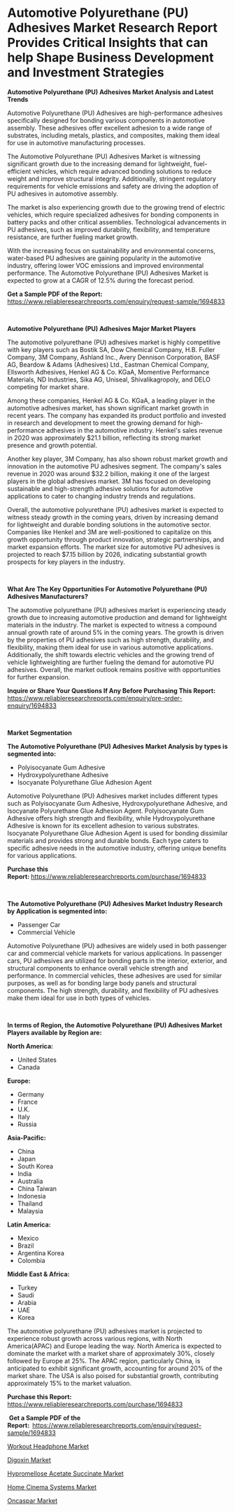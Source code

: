 <p><h1>Automotive Polyurethane (PU) Adhesives Market Research Report Provides Critical Insights that can help Shape Business Development and Investment Strategies</h1></p><p><strong>Automotive Polyurethane (PU) Adhesives Market Analysis and Latest Trends</strong></p>
<p><p>Automotive Polyurethane (PU) Adhesives are high-performance adhesives specifically designed for bonding various components in automotive assembly. These adhesives offer excellent adhesion to a wide range of substrates, including metals, plastics, and composites, making them ideal for use in automotive manufacturing processes.</p><p>The Automotive Polyurethane (PU) Adhesives Market is witnessing significant growth due to the increasing demand for lightweight, fuel-efficient vehicles, which require advanced bonding solutions to reduce weight and improve structural integrity. Additionally, stringent regulatory requirements for vehicle emissions and safety are driving the adoption of PU adhesives in automotive assembly.</p><p>The market is also experiencing growth due to the growing trend of electric vehicles, which require specialized adhesives for bonding components in battery packs and other critical assemblies. Technological advancements in PU adhesives, such as improved durability, flexibility, and temperature resistance, are further fueling market growth.</p><p>With the increasing focus on sustainability and environmental concerns, water-based PU adhesives are gaining popularity in the automotive industry, offering lower VOC emissions and improved environmental performance. The Automotive Polyurethane (PU) Adhesives Market is expected to grow at a CAGR of 12.5% during the forecast period.</p></p>
<p><strong>Get a Sample PDF of the Report:&nbsp;</strong> <a href="https://www.reliableresearchreports.com/enquiry/request-sample/1694833">https://www.reliableresearchreports.com/enquiry/request-sample/1694833</a></p>
<p>&nbsp;</p>
<p><strong>Automotive Polyurethane (PU) Adhesives Major Market Players</strong></p>
<p><p>The automotive polyurethane (PU) adhesives market is highly competitive with key players such as Bostik SA, Dow Chemical Company, H.B. Fuller Company, 3M Company, Ashland Inc., Avery Dennison Corporation, BASF AG, Beardow & Adams (Adhesives) Ltd., Eastman Chemical Company, Ellsworth Adhesives, Henkel AG & Co. KGaA, Momentive Performance Materials, ND Industries, Sika AG, Uniseal, Shivalikagropoly, and DELO competing for market share.</p><p>Among these companies, Henkel AG & Co. KGaA, a leading player in the automotive adhesives market, has shown significant market growth in recent years. The company has expanded its product portfolio and invested in research and development to meet the growing demand for high-performance adhesives in the automotive industry. Henkel's sales revenue in 2020 was approximately $21.1 billion, reflecting its strong market presence and growth potential.</p><p>Another key player, 3M Company, has also shown robust market growth and innovation in the automotive PU adhesives segment. The company's sales revenue in 2020 was around $32.2 billion, making it one of the largest players in the global adhesives market. 3M has focused on developing sustainable and high-strength adhesive solutions for automotive applications to cater to changing industry trends and regulations.</p><p>Overall, the automotive polyurethane (PU) adhesives market is expected to witness steady growth in the coming years, driven by increasing demand for lightweight and durable bonding solutions in the automotive sector. Companies like Henkel and 3M are well-positioned to capitalize on this growth opportunity through product innovation, strategic partnerships, and market expansion efforts. The market size for automotive PU adhesives is projected to reach $7.15 billion by 2026, indicating substantial growth prospects for key players in the industry.</p></p>
<p>&nbsp;</p>
<p><strong>What Are The Key Opportunities For Automotive Polyurethane (PU) Adhesives Manufacturers?</strong></p>
<p><p>The automotive polyurethane (PU) adhesives market is experiencing steady growth due to increasing automotive production and demand for lightweight materials in the industry. The market is expected to witness a compound annual growth rate of around 5% in the coming years. The growth is driven by the properties of PU adhesives such as high strength, durability, and flexibility, making them ideal for use in various automotive applications. Additionally, the shift towards electric vehicles and the growing trend of vehicle lightweighting are further fueling the demand for automotive PU adhesives. Overall, the market outlook remains positive with opportunities for further expansion.</p></p>
<p><strong>Inquire or Share Your Questions If Any Before Purchasing This Report:</strong> <a href="https://www.reliableresearchreports.com/enquiry/pre-order-enquiry/1694833">https://www.reliableresearchreports.com/enquiry/pre-order-enquiry/1694833</a></p>
<p>&nbsp;</p>
<p><strong>Market Segmentation</strong></p>
<p><strong>The Automotive Polyurethane (PU) Adhesives Market Analysis by types is segmented into:</strong></p>
<p><ul><li>Polyisocyanate Gum Adhesive</li><li>Hydroxypolyurethane Adhesive</li><li>Isocyanate Polyurethane Glue Adhesion Agent</li></ul></p>
<p><p>Automotive Polyurethane (PU) Adhesives market includes different types such as Polyisocyanate Gum Adhesive, Hydroxypolyurethane Adhesive, and Isocyanate Polyurethane Glue Adhesion Agent. Polyisocyanate Gum Adhesive offers high strength and flexibility, while Hydroxypolyurethane Adhesive is known for its excellent adhesion to various substrates. Isocyanate Polyurethane Glue Adhesion Agent is used for bonding dissimilar materials and provides strong and durable bonds. Each type caters to specific adhesive needs in the automotive industry, offering unique benefits for various applications.</p></p>
<p><strong>Purchase this Report:&nbsp;</strong><a href="https://www.reliableresearchreports.com/purchase/1694833">https://www.reliableresearchreports.com/purchase/1694833</a></p>
<p>&nbsp;</p>
<p><strong>The Automotive Polyurethane (PU) Adhesives Market Industry Research by Application is segmented into:</strong></p>
<p><ul><li>Passenger Car</li><li>Commercial Vehicle</li></ul></p>
<p><p>Automotive Polyurethane (PU) adhesives are widely used in both passenger car and commercial vehicle markets for various applications. In passenger cars, PU adhesives are utilized for bonding parts in the interior, exterior, and structural components to enhance overall vehicle strength and performance. In commercial vehicles, these adhesives are used for similar purposes, as well as for bonding large body panels and structural components. The high strength, durability, and flexibility of PU adhesives make them ideal for use in both types of vehicles.</p></p>
<p>&nbsp;</p>
<p><strong>In terms of Region, the Automotive Polyurethane (PU) Adhesives Market Players available by Region are:</strong></p>
<p>
    <p> <strong> North America: </strong>
        <ul>
            <li>United States</li>
            <li>Canada</li>
        </ul>
        </p> 
    <p> <strong> Europe: </strong>
        <ul>
            <li>Germany</li>
            <li>France</li>
            <li>U.K.</li>
            <li>Italy</li>
            <li>Russia</li>
        </ul>
        </p> 
    <p> <strong> Asia-Pacific: </strong>
        <ul>
            <li>China</li>
            <li>Japan</li>
            <li>South Korea</li>
            <li>India</li>
            <li>Australia</li>
            <li>China Taiwan</li>
            <li>Indonesia</li>
            <li>Thailand</li>
            <li>Malaysia</li>
        </ul>
        </p> 
    <p> <strong> Latin America: </strong>
        <ul>
            <li>Mexico</li>
            <li>Brazil</li>
            <li>Argentina Korea</li>
            <li>Colombia</li>
        </ul>
        </p> 
    <p> <strong> Middle East & Africa: </strong>
        <ul>
            <li>Turkey</li>
            <li>Saudi</li>
            <li>Arabia</li>
            <li>UAE</li>
            <li>Korea</li>
        </ul>
    </p>
    </p>
<p><p>The automotive polyurethane (PU) adhesives market is projected to experience robust growth across various regions, with North America(APAC) and Europe leading the way. North America is expected to dominate the market with a market share of approximately 30%, closely followed by Europe at 25%. The APAC region, particularly China, is anticipated to exhibit significant growth, accounting for around 20% of the market share. The USA is also poised for substantial growth, contributing approximately 15% to the market valuation.</p></p>
<p><strong>Purchase this Report: </strong><a href="https://www.reliableresearchreports.com/purchase/1694833">https://www.reliableresearchreports.com/purchase/1694833</a></p>
<p>&nbsp;<strong>Get a Sample PDF of the Report:&nbsp;&nbsp;</strong><a href="https://www.reliableresearchreports.com/enquiry/request-sample/1694833">https://www.reliableresearchreports.com/enquiry/request-sample/1694833</a></p>
<p><strong></strong></p>
<p><p><a href="https://github.com/beatblasta/Market-Research-Report-List-2/blob/main/workout-headphone-market.md">Workout Headphone Market</a></p><p><a href="https://medium.com/@trevawisozk_19409/digoxin-market-the-key-to-successful-business-strategy-forecast-till-2031-9b7abd2142b6">Digoxin Market</a></p><p><a href="https://medium.com/@avacampbell767/hypromellose-acetate-succinate-market-size-and-market-trends-complete-industry-overview-2024-to-7823e3333bf1">Hypromellose Acetate Succinate Market</a></p><p><a href="https://github.com/angelajermaine/Market-Research-Report-List-2/blob/main/home-cinema-systems-market.md">Home Cinema Systems Market</a></p><p><a href="https://medium.com/@trevawisozk_19409/oncaspar-market-furnishes-information-on-market-share-market-trends-and-market-growth-2449c2511f67">Oncaspar Market</a></p></p>